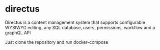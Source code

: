 # directus

Directus is a content management system that supports configurable WYSIWYG editing, any SQL database, users, permissions, workflow and a graphQL API

Just clone the repository and run docker-compose
